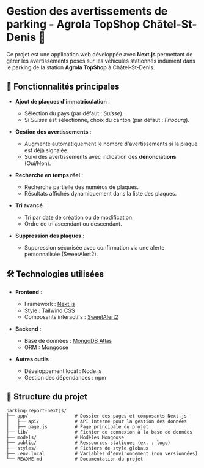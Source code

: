 # Gestion des avertissements de parking - Agrola TopShop Châtel-St-Denis 🚗

Ce projet est une application web développée avec **Next.js** permettant de gérer les avertissements posés sur les véhicules stationnés indûment dans le parking de la station **Agrola TopShop** à Châtel-St-Denis.

## 🚀 Fonctionnalités principales

- **Ajout de plaques d'immatriculation** :
  - Sélection du pays (par défaut : *Suisse*).
  - Si *Suisse* est sélectionné, choix du canton (par défaut : *Fribourg*).

- **Gestion des avertissements** :
  - Augmente automatiquement le nombre d'avertissements si la plaque est déjà signalée.
  - Suivi des avertissements avec indication des **dénonciations** (Oui/Non).

- **Recherche en temps réel** :
  - Recherche partielle des numéros de plaques.
  - Résultats affichés dynamiquement dans la liste des plaques.

- **Tri avancé** :
  - Tri par date de création ou de modification.
  - Ordre de tri ascendant ou descendant.

- **Suppression des plaques** :
  - Suppression sécurisée avec confirmation via une alerte personnalisée (SweetAlert2).

## 🛠️ Technologies utilisées

- **Frontend** :
  - Framework : [Next.js](https://nextjs.org/)
  - Style : [Tailwind CSS](https://tailwindcss.com/)
  - Composants interactifs : [SweetAlert2](https://sweetalert2.github.io/)

- **Backend** :
  - Base de données : [MongoDB Atlas](https://www.mongodb.com/atlas/database)
  - ORM : Mongoose

- **Autres outils** :
  - Développement local : Node.js
  - Gestion des dépendances : npm

## 📂 Structure du projet

```plaintext
parking-report-nextjs/
├── app/                 # Dossier des pages et composants Next.js
│   ├── api/             # API interne pour la gestion des données
│   ├── page.js          # Page principale du projet
├── lib/                 # Fichier de connexion à la base de données
├── models/              # Modèles Mongoose
├── public/              # Ressources statiques (ex. : logo)
├── styles/              # Fichiers de style globaux
├── .env.local           # Variables d'environnement (non versionnées)
└── README.md            # Documentation du projet